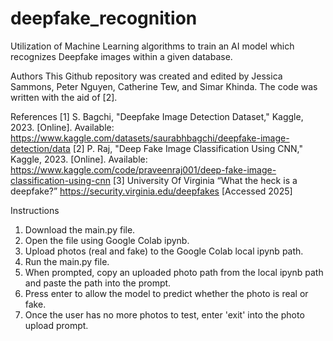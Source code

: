 # deepfake_recognition
Utilization of Machine Learning algorithms to train an AI model which recognizes Deepfake images within a given database. 

Authors
This Github repository was created and edited by Jessica Sammons, Peter Nguyen, Catherine Tew, and Simar Khinda. The code was written with the aid of [2]. 

References
[1] S. Bagchi, "Deepfake Image Detection Dataset," Kaggle, 2023. [Online]. Available: https://www.kaggle.com/datasets/saurabhbagchi/deepfake-image-detection/data
[2] P. Raj, "Deep Fake Image Classification Using CNN," Kaggle, 2023. [Online]. Available: https://www.kaggle.com/code/praveenraj001/deep-fake-image-classification-using-cnn
[3] University Of Virginia “What the heck is a deepfake?” https://security.virginia.edu/deepfakes [Accessed 2025]

Instructions
1. Download the main.py file.
2. Open the file using Google Colab ipynb. 
3. Upload photos (real and fake) to the Google Colab local ipynb path. 
4. Run the main.py file.
5. When prompted, copy an uploaded photo path from the local ipynb path and paste the path into the prompt.
6. Press enter to allow the model to predict whether the photo is real or fake.
7. Once the user has no more photos to test, enter 'exit' into the photo upload prompt. 
